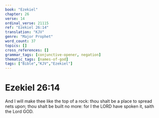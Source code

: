 ```yaml
---
book: "Ezekiel"
chapter: 26
verse: 14
ordinal_verse: 21115
ref: "Ezekiel 26:14"
translation: "KJV"
genre: "Major Prophet"
word_count: 37
topics: []
cross_references: []
grammar_tags: [conjunctive-opener, negation]
thematic_tags: [names-of-god]
tags: ["Bible","KJV","Ezekiel"]
---
```


# Ezekiel 26:14

And I will make thee like the top of a rock: thou shalt be a place to spread nets upon; thou shalt be built no more: for I the LORD have spoken it, saith the Lord GOD.
